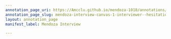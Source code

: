 ```yaml
---
annotation_page_uri: https://Amcclu.github.io/mendoza-1018/annotations/mendoza-interview-canvas-1-interviewer--hesitation--contextualizing.json
annotation_page_slug: mendoza-interview-canvas-1-interviewer--hesitation--contextualizing
layout: annotation_page
manifest_label: Mendoza Interview

---
```

